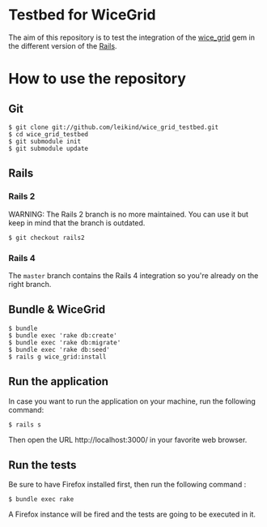 # Testbed for WiceGrid

The aim of this repository is to test the integration of the
[wice_grid](https://github.com/leikind/wice_grid) gem in the different version
of the [Rails](http://rubyonrails.org).

# How to use the repository

## Git

```
$ git clone git://github.com/leikind/wice_grid_testbed.git
$ cd wice_grid_testbed
$ git submodule init
$ git submodule update
```

## Rails

### Rails 2

WARNING: The Rails 2 branch is no more maintained. You can use it but keep in
mind that the branch is outdated.

```
$ git checkout rails2
```

### Rails 4

The `master` branch contains the Rails 4 integration so you're already on the
right branch.

## Bundle & WiceGrid

```
$ bundle
$ bundle exec 'rake db:create'
$ bundle exec 'rake db:migrate'
$ bundle exec 'rake db:seed'
$ rails g wice_grid:install
```

## Run the application

In case you want to run the application on your machine, run the following
command:

```
$ rails s
```

Then open the URL http://localhost:3000/ in your favorite web browser.

## Run the tests

Be sure to have Firefox installed first, then run the following command :

```
$ bundle exec rake
```

A Firefox instance will be fired and the tests are going to be executed in it.
